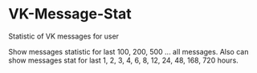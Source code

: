 # VK-Message-Stat
Statistic of VK messages for user

Show messages statistic for last 100, 200, 500 ... all messages.
Also can show messages stat for last 1, 2, 3, 4, 6, 8, 12, 24, 48, 168, 720 hours.


